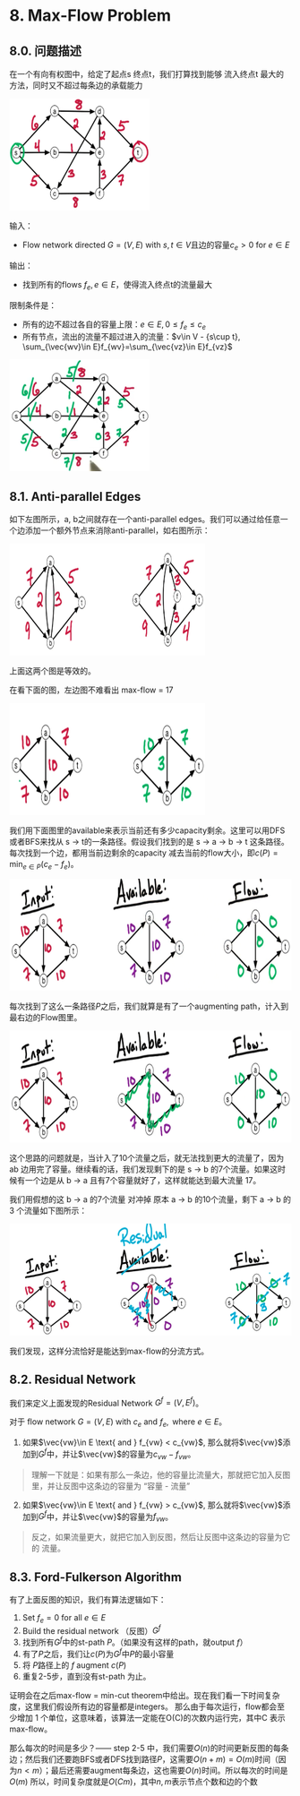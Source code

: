 
# 8. Max-Flow Problem

## 8.0. 问题描述

在一个有向有权图中，给定了起点s 终点t，我们打算找到能够 流入终点t 最大的方法，同时又不超过每条边的承载能力
<p><img src="./img/mf1_problem.png" width="250", height="200"></p>

输入：
* Flow network directed $G=(V,E) \text{ with } s, t\in V$且边的容量$c_e>0 \text{ for } e\in E$

输出：
* 找到所有的flows $f_e, e\in E$，使得流入终点t的流量最大

限制条件是：
* 所有的边不超过各自的容量上限：$e\in E, 0\leq f_e \leq c_e$
* 所有节点，流出的流量不超过进入的流量：$v\in V - {s\cup t}, \sum_{\vec{wv}\in E}f_{wv}=\sum_{\vec{vz}\in E}f_{vz}$

<p><img src="./img/mf1_quiz.png" width="250", height="200"></p>


## 8.1. Anti-parallel Edges
如下左图所示，a, b之间就存在一个anti-parallel edges。我们可以通过给任意一个边添加一个额外节点来消除anti-parallel，如右图所示：
<p><img src="./img/mf1_antiparallel.png" width="350", height="200"></p>

上面这两个图是等效的。

在看下面的图，左边图不难看出 max-flow = 17
<p><img src="./img/mf1_toy.png" width="350", height="200"></p>

我们用下面图里的available来表示当前还有多少capacity剩余。这里可以用DFS或者BFS来找从 s -> t的一条路径。假设我们找到的是 s -> a -> b -> t 这条路径。每次找到一个边，都用当前边剩余的capacity 减去当前的flow大小，即$c(P) = \min_{e\in P}(c_e-f_e)$。
<p><img src="./img/mf1_simple_example.png" width="550", height="200"></p>

每次找到了这么一条路径$P$之后，我们就算是有了一个augmenting path，计入到最右边的Flow图里。
<p><img src="./img/mf1_simple_example2.png" width="550", height="200"></p>

这个思路的问题就是，当计入了10个流量之后，就无法找到更大的流量了，因为ab 边用完了容量。继续看的话，我们发现剩下的是 s -> b 的7个流量。如果这时候有一个边是从 b -> a 且有7个容量就好了，这样就能达到最大流量 17。

我们用假想的这 b -> a 的7个流量 对冲掉 原本 a -> b 的10个流量，剩下 a -> b 的 3 个流量如下图所示：

<p><img src="./img/mf1_backward.png" width="550", height="200"></p>
我们发现，这样分流恰好是能达到max-flow的分流方式。

## 8.2. Residual Network
我们来定义上面发现的Residual Network $G^f=(V,E^f)$。


对于 flow network $G=(V,E) \text{ with } c_e \text{ and } f_e, \text{ where } e\in E$。

1. 如果$\vec{vw}\in E \text{ and } f_{vw} < c_{vw}$, 那么就将$\vec{vw}$添加到$G^f$中，并让$\vec{vw}$的容量为$c_{vw}-f_{vw}$。
> 理解一下就是：如果有那么一条边，他的容量比流量大，那就把它加入反图里，并让反图中这条边的容量为 “容量 - 流量”

2. 如果$\vec{vw}\in E \text{ and } f_{vw} > c_{vw}$, 那么就将$\vec{vw}$添加到$G^f$中，并让$\vec{vw}$的容量为$f_{vw}$。
> 反之，如果流量更大，就把它加入到反图，然后让反图中这条边的容量为它的 流量。

## 8.3. Ford-Fulkerson Algorithm

有了上面反图的知识，我们有算法逻辑如下：
1. Set $f_e=0 \text{ for all } e\in E$
2. Build the residual network （反图）$G^f$
3. 找到所有$G^f$中的st-path $P$。（如果没有这样的path，就output $f$）
4. 有了$P$之后，我们让$c(P)$为$G^f$中$P$的最小容量
5. 将 $P$路径上的 $f$ augment $c(P)$ 
6. 重复2-5步，直到没有st-path 为止。

证明会在之后max-flow = min-cut theorem中给出。现在我们看一下时间复杂度，这里我们假设所有边的容量都是integers。
那么由于每次运行，flow都会至少增加 1 个单位，这意味着，该算法一定能在O(C)的次数内运行完，其中C 表示max-flow。

那么每次的时间是多少？—— step 2-5 中，我们需要$O(n)$的时间更新反图的每条边；然后我们还要跑BFS或者DFS找到路径$P$，这需要$O(n+m)=O(m)$时间（因为$n < m）$；最后还需要augment每条边，这也需要$O(n)$时间。所以每次的时间是$O(m)$
所以，时间复杂度就是$O(Cm)$，其中$n, m$表示节点个数和边的个数
























